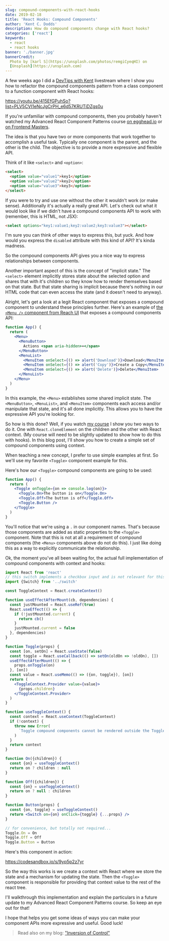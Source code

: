 ```yaml
---
slug: compound-components-with-react-hooks
date: 2019-02-18
title: 'React Hooks: Compound Components'
author: 'Kent C. Dodds'
description: How do compound components change with React hooks?
categories: ['react']
keywords:
  - react
  - react hooks
banner: './banner.jpg'
bannerCredit:
  Photo by [karl S](https://unsplash.com/photos/remgiCyeqHI) on
  [Unsplash](https://unsplash.com)
---
```


A few weeks ago I did a [DevTips with Kent](https://kcd.im/devtips) livestream
where I show you how to refactor the compound components pattern from a class
component to a function component with React hooks:

https://youtu.be/415EfGPuhSo?list=PLV5CVI1eNcJgCrPH_e6d57KRUTiDZgs0u

If you're unfamiliar with compound components, then you probably haven't watched
my Advanced React Component Patterns course
[on egghead.io](http://kcd.im/advanced-react) or
[on Frontend Masters](https://frontendmasters.com/courses/advanced-react-patterns).

The idea is that you have two or more components that work together to
accomplish a useful task. Typically one component is the parent, and the other
is the child. The objective is to provide a more expressive and flexible API.

Think of it like `<select>` and `<option>`:

```html
<select>
  <option value="value1">key1</option>
  <option value="value2">key2</option>
  <option value="value3">key3</option>
</select>
```

If you were to try and use one without the other it wouldn't work (or make
sense). Additionally it's actually a really great API. Let's check out what it
would look like if we didn't have a compound components API to work with
(remember, this is HTML, not JSX):

```html
<select options="key1:value1;key2:value2;key3:value3"></select>
```

I'm sure you can think of other ways to express this, but yuck. And how would
you express the `disabled` attribute with this kind of API? It's kinda madness.

So the compound components API gives you a nice way to express relationships
between components.

Another important aspect of this is the concept of "implicit state." The
`<select>` element implicitly stores state about the selected option and shares
that with it's children so they know how to render themselves based on that
state. But that state sharing is implicit because there's nothing in our HTML
code that can even access the state (and it doesn't need to anyway).

Alright, let's get a look at a legit React component that exposes a compound
component to understand these principles further. Here's an example of
[the `<Menu />` component from Reach UI](https://ui.reach.tech/menu-button) that
exposes a compound components API:

```jsx
function App() {
  return (
    <Menu>
      <MenuButton>
        Actions <span aria-hidden>▾</span>
      </MenuButton>
      <MenuList>
        <MenuItem onSelect={() => alert('Download')}>Download</MenuItem>
        <MenuItem onSelect={() => alert('Copy')}>Create a Copy</MenuItem>
        <MenuItem onSelect={() => alert('Delete')}>Delete</MenuItem>
      </MenuList>
    </Menu>
  )
}
```

In this example, the `<Menu>` establishes some shared implicit state. The
`<MenuButton>`, `<MenuList>`, and `<MenuItem>` components each access and/or
manipulate that state, and it's all done implicitly. This allows you to have the
expressive API you're looking for.

So how is this done? Well, if you watch
[my course](https://kcd.im/advanced-react) I show you two ways to do it. One
with `React.cloneElement` on the children and the other with React context. (My
course will need to be slightly updated to show how to do this with hooks). In
this blog post, I'll show you how to create a simple set of compound components
using context.

When teaching a new concept, I prefer to use simple examples at first. So we'll
use my favorite `<Toggle>` component example for this.

Here's how our `<Toggle>` compound components are going to be used:

```jsx
function App() {
  return (
    <Toggle onToggle={on => console.log(on)}>
      <Toggle.On>The button is on</Toggle.On>
      <Toggle.Off>The button is off</Toggle.Off>
      <Toggle.Button />
    </Toggle>
  )
}
```

You'll notice that we're using a `.` in our component names. That's because
those components are added as static properties to the `<Toggle>` component.
Note that this is not at all a requirement of compound components (the `<Menu>`
components above do not do this). I just like doing this as a way to explicitly
communicate the relationship.

Ok, the moment you've all been waiting for, the actual full implementation of
compound components with context and hooks:

```jsx
import React from 'react'
// this switch implements a checkbox input and is not relevant for this example
import {Switch} from '../switch'

const ToggleContext = React.createContext()

function useEffectAfterMount(cb, dependencies) {
  const justMounted = React.useRef(true)
  React.useEffect(() => {
    if (!justMounted.current) {
      return cb()
    }
    justMounted.current = false
  }, dependencies)
}

function Toggle(props) {
  const [on, setOn] = React.useState(false)
  const toggle = React.useCallback(() => setOn(oldOn => !oldOn), [])
  useEffectAfterMount(() => {
    props.onToggle(on)
  }, [on])
  const value = React.useMemo(() => ({on, toggle}), [on])
  return (
    <ToggleContext.Provider value={value}>
      {props.children}
    </ToggleContext.Provider>
  )
}

function useToggleContext() {
  const context = React.useContext(ToggleContext)
  if (!context) {
    throw new Error(
      `Toggle compound components cannot be rendered outside the Toggle component`,
    )
  }
  return context
}

function On({children}) {
  const {on} = useToggleContext()
  return on ? children : null
}

function Off({children}) {
  const {on} = useToggleContext()
  return on ? null : children
}

function Button(props) {
  const {on, toggle} = useToggleContext()
  return <Switch on={on} onClick={toggle} {...props} />
}

// for convenience, but totally not required...
Toggle.On = On
Toggle.Off = Off
Toggle.Button = Button
```

Here's this component in action:

https://codesandbox.io/s/9yp5p2z7yr

So the way this works is we create a context with React where we store the state
and a mechanism for updating the state. Then the `<Toggle>` component is
responsible for providing that context value to the rest of the react tree.

I'll walkthrough this implementation and explain the particulars in a future
update to my Advanced React Component Patterns course. So keep an eye out for
that!

I hope that helps you get some ideas of ways you can make your component APIs
more expressive and useful. Good luck!

> Read also on my blog: ["Inversion of Control"](/blog/inversion-of-control)
